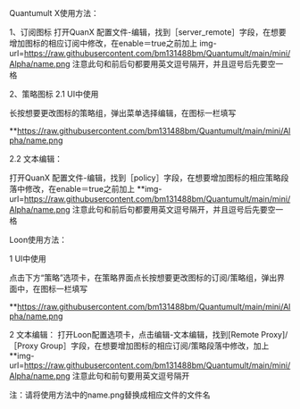 Quantumult X使用方法：

1、订阅图标
打开QuanX 配置文件-编辑，找到［server_remote］字段，在想要增加图标的相应订阅中修改，在enable＝true之前加上 img-url=https://raw.githubusercontent.com/bm131488bm/Quantumult/main/mini/Alpha/name.png 注意此句和前后句都要用英文逗号隔开，并且逗号后先要空一格


2、策略图标
2.1 UI中使用

长按想要更改图标的策略组，弹出菜单选择编辑，在图标一栏填写

**https://raw.githubusercontent.com/bm131488bm/Quantumult/main/mini/Alpha/name.png

2.2 文本编辑：

打开QuanX 配置文件-编辑，找到［policy］字段，在想要增加图标的相应策略段落中修改，在enable＝true之前加上 **img-url=https://raw.githubusercontent.com/bm131488bm/Quantumult/main/mini/Alpha/name.png 注意此句和前后句都要用英文逗号隔开，并且逗号后先要空一格


Loon使用方法：

1 UI中使用

点击下方“策略”选项卡，在策略界面点长按想要更改图标的订阅/策略组，弹出界面中，在图标一栏填写

**https://raw.githubusercontent.com/bm131488bm/Quantumult/main/mini/Alpha/name.png

2 文本编辑： 打开Loon配置选项卡，点击编辑-文本编辑，找到[Remote Proxy]/［Proxy Group］字段，在想要增加图标的相应订阅/策略段落中修改，加上 **img-url=https://raw.githubusercontent.com/bm131488bm/Quantumult/main/mini/Alpha/name.png 注意此句和前句要用英文逗号隔开

注：请将使用方法中的name.png替换成相应文件的文件名
